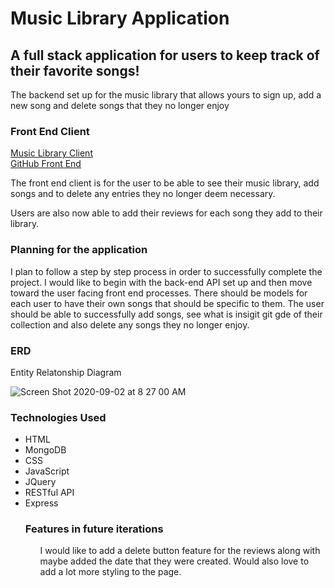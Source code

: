 <h1><strong>Music Library Application</strong></h1>
<h2>A full stack application for users to keep track of their favorite songs!</h2>
<p>The backend set up for the music library that allows yours to sign up, add a new song and delete songs that they no longer enjoy</p>

<h3>Front End Client</h3>
<a href="https://itsalldari.github.io/music-library-client/">Music Library Client</a>
<br>
<a href="https://github.com/ItsAllDari/music-library-client">GitHub Front End</a>
<p>The front end client is for the user to be able to see their music library, add songs and to delete any entries they no longer deem necessary.

Users are also now able to add their reviews for each song they add to their library.
</p>

<h3>Planning for the application</h3>
<p>I plan to follow a step by step process in order to successfully complete the project. I would like to begin with the back-end API set up and then move toward the user facing front end processes. There should be models for each user to have their own songs that should be specific to them. The user should be able to successfully add songs, see what is insigit git gde of their collection and also delete any songs they no longer enjoy.</p>

<h3>ERD</h3>

<p>Entity Relatonship Diagram</p>

![Screen Shot 2020-09-02 at 8 27 00 AM](https://user-images.githubusercontent.com/58965588/91980976-22500180-ecf6-11ea-9b8c-d6c2ce5e67ef.png)

<h3>Technologies Used</h3>
<ul>
<li>HTML</li>
<li>MongoDB</li>
<li>CSS</li>
<li>JavaScript</li>
<li>JQuery</li>
<li>RESTful API</li>
<li>Express</li>

<h3>Features in future iterations</h3>
<ul>
<p>I would like to add a delete button feature for the reviews along with maybe added the date that they were created. Would also love to add a lot more styling to the page.</p>
</ul>
